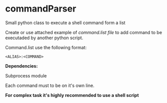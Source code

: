 # commandParser
Small python class to execute a shell command form a list


Create or use attached example of *command.list file* to add command to be executaded by another python script.

Command.list use the following format:

```
<ALIAS>:<COMMAND>
```

__Dependencies:__

Subprocess module

Each command must to be on it's own line.

__For complex task it's highly recommended to use a shell script__
